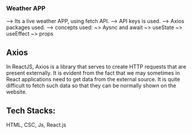 ### Weather APP
--> Its a live weather APP, using fetch API.
--> API keys is used.
--> Axios packages used.
--> concepts used: 
       ~> Aysnc and await
       ~> useState
       ~> useEffect
       ~> props

## Axios
In ReactJS, Axios is a library that serves to create HTTP requests that are present externally. It is evident from the fact that we may sometimes in React applications need to get data from the external source. It is quite difficult to fetch such data so that they can be normally shown on the website.

## Tech Stacks:
HTML, CSC, Js, React.js